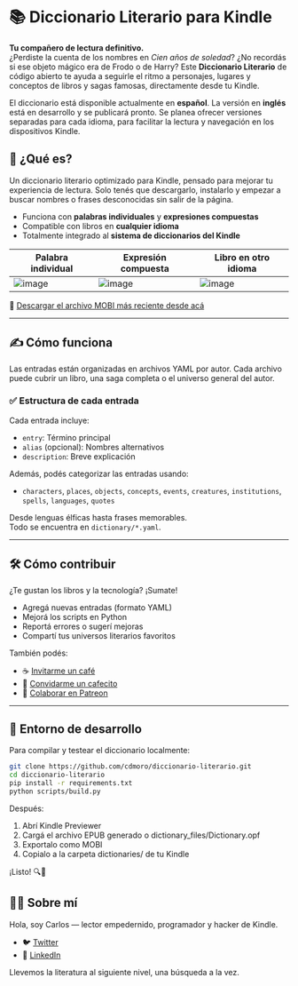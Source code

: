 # 📚 Diccionario Literario para Kindle

**Tu compañero de lectura definitivo.**  
¿Perdiste la cuenta de los nombres en _Cien años de soledad_? ¿No recordás si ese objeto mágico era de Frodo o de Harry? Este **Diccionario Literario** de código abierto te ayuda a seguirle el ritmo a personajes, lugares y conceptos de libros y sagas famosas, directamente desde tu Kindle.

El diccionario está disponible actualmente en **español**. La versión en **inglés** está en desarrollo y se publicará pronto. Se planea ofrecer versiones separadas para cada idioma, para facilitar la lectura y navegación en los dispositivos Kindle.


## 🚀 ¿Qué es?

Un diccionario literario optimizado para Kindle, pensado para mejorar tu experiencia de lectura. Solo tenés que descargarlo, instalarlo y empezar a buscar nombres o frases desconocidas sin salir de la página.

- Funciona con **palabras individuales** y **expresiones compuestas**
- Compatible con libros en **cualquier idioma**
- Totalmente integrado al **sistema de diccionarios del Kindle**

|Palabra individual|Expresión compuesta|Libro en otro idioma|
|---|---|---|
|﻿﻿﻿﻿﻿﻿﻿﻿﻿﻿﻿﻿﻿﻿﻿﻿﻿﻿﻿﻿![image](https://github.com/user-attachments/assets/43fe84ab-9879-4b0f-a888-9b71d4f11e88)|![image](https://github.com/user-attachments/assets/826923f0-74ec-4d70-b62f-1fe823747b08)|![image](https://github.com/user-attachments/assets/8491310c-d80a-490f-a90a-2963b9d1badf)|

🎯 [Descargar el archivo MOBI más reciente desde acá](https://github.com/cdmoro/diccionario-literario/releases/latest)

---

## ✍️ Cómo funciona

Las entradas están organizadas en archivos YAML por autor. Cada archivo puede cubrir un libro, una saga completa o el universo general del autor.

### ✅ Estructura de cada entrada

Cada entrada incluye:
- `entry`: Término principal
- `alias` (opcional): Nombres alternativos
- `description`: Breve explicación

Además, podés categorizar las entradas usando:
- `characters`, `places`, `objects`, `concepts`, `events`, `creatures`, `institutions`, `spells`, `languages`, `quotes`

Desde lenguas élficas hasta frases memorables.  
Todo se encuentra en `dictionary/*.yaml`.

---

## 🛠️ Cómo contribuir

¿Te gustan los libros y la tecnología? ¡Sumate!

- Agregá nuevas entradas (formato YAML)
- Mejorá los scripts en Python
- Reportá errores o sugerí mejoras
- Compartí tus universos literarios favoritos

También podés:
- ☕ [Invitarme un café](https://buymeacoffee.com/cdmoro)
- 🧉 [Convidarme un cafecito](http://cafecito.app/cdmoro)
- 🎁 [Colaborar en Patreon](https://patreon.com/cdmoro)

---

## 🧪 Entorno de desarrollo

Para compilar y testear el diccionario localmente:

```bash
git clone https://github.com/cdmoro/diccionario-literario.git
cd diccionario-literario
pip install -r requirements.txt
python scripts/build.py
```

Después:

1. Abrí Kindle Previewer
1. Cargá el archivo EPUB generado o dictionary_files/Dictionary.opf
1. Exportalo como MOBI
1. Copialo a la carpeta dictionaries/ de tu Kindle

¡Listo! 🔍📖

## 🙋‍♂️ Sobre mí

Hola, soy Carlos — lector empedernido, programador y hacker de Kindle.

- 🐦 [Twitter](https://twitter.com/CarlosBonadeo)
- 💼 [LinkedIn](https://www.linkedin.com/in/cdbonadeo/)

Llevemos la literatura al siguiente nivel, una búsqueda a la vez.
